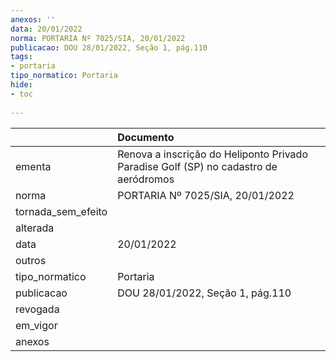 ```yaml
---
anexos: ''
data: 20/01/2022
norma: PORTARIA Nº 7025/SIA, 20/01/2022
publicacao: DOU 28/01/2022, Seção 1, pág.110
tags:
- portaria
tipo_normatico: Portaria
hide: 
- toc 
 
---
```


|                    | Documento                                                                            |
|:-------------------|:-------------------------------------------------------------------------------------|
| ementa             | Renova a inscrição do Heliponto Privado Paradise Golf (SP) no cadastro de aeródromos |
| norma              | PORTARIA Nº 7025/SIA, 20/01/2022                                                     |
| tornada_sem_efeito |                                                                                      |
| alterada           |                                                                                      |
| data               | 20/01/2022                                                                           |
| outros             |                                                                                      |
| tipo_normatico     | Portaria                                                                             |
| publicacao         | DOU 28/01/2022, Seção 1, pág.110                                                     |
| revogada           |                                                                                      |
| em_vigor           |                                                                                      |
| anexos             |                                                                                      |